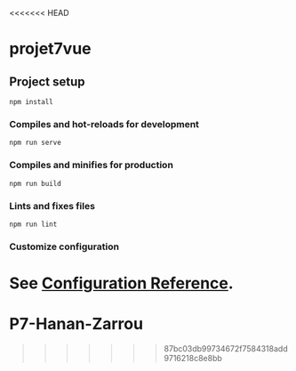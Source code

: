 <<<<<<< HEAD
# projet7vue

## Project setup
```
npm install
```

### Compiles and hot-reloads for development
```
npm run serve
```

### Compiles and minifies for production
```
npm run build
```

### Lints and fixes files
```
npm run lint
```

### Customize configuration
See [Configuration Reference](https://cli.vuejs.org/config/).
=======
# P7-Hanan-Zarrou
>>>>>>> 87bc03db99734672f7584318add9716218c8e8bb
